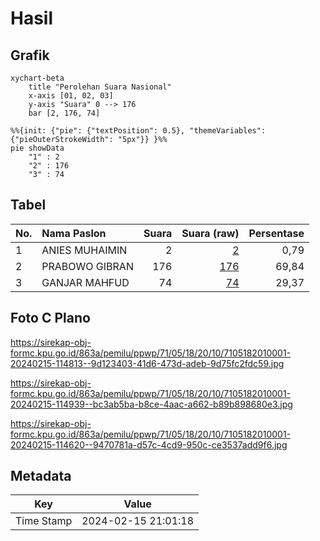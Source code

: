 # Hasil

## Grafik

```mermaid
xychart-beta
    title "Perolehan Suara Nasional"
    x-axis [01, 02, 03]
    y-axis "Suara" 0 --> 176
    bar [2, 176, 74]
```

```mermaid
%%{init: {"pie": {"textPosition": 0.5}, "themeVariables": {"pieOuterStrokeWidth": "5px"}} }%%
pie showData
    "1" : 2
    "2" : 176
    "3" : 74
```

## Tabel

| No. | Nama Paslon    | Suara | Suara (raw) | Persentase |
|:--- |:-------------- | -----:| -----------:| ----------:|
| 1   | ANIES MUHAIMIN | 2     | [2][p-1]    | 0,79       |
| 2   | PRABOWO GIBRAN | 176   | [176][p-2]  | 69,84      |
| 3   | GANJAR MAHFUD  | 74    | [74][p-3]   | 29,37      |


[p-1]: https://github.com/gigit-pemilu/pemilu-2024/blob/main/pilpres/hitung-suara/sub/71-sulawesi-utara/sub/05-minahasa-selatan/sub/18-amurang-timur/sub/2010-lopana-satu/sub/001-tps/sub/paslon-1.txt
[p-2]: https://github.com/gigit-pemilu/pemilu-2024/blob/main/pilpres/hitung-suara/sub/71-sulawesi-utara/sub/05-minahasa-selatan/sub/18-amurang-timur/sub/2010-lopana-satu/sub/001-tps/sub/paslon-2.txt
[p-3]: https://github.com/gigit-pemilu/pemilu-2024/blob/main/pilpres/hitung-suara/sub/71-sulawesi-utara/sub/05-minahasa-selatan/sub/18-amurang-timur/sub/2010-lopana-satu/sub/001-tps/sub/paslon-3.txt

## Foto C Plano

https://sirekap-obj-formc.kpu.go.id/863a/pemilu/ppwp/71/05/18/20/10/7105182010001-20240215-114813--9d123403-41d6-473d-adeb-9d75fc2fdc59.jpg

https://sirekap-obj-formc.kpu.go.id/863a/pemilu/ppwp/71/05/18/20/10/7105182010001-20240215-114939--bc3ab5ba-b8ce-4aac-a662-b89b898680e3.jpg

https://sirekap-obj-formc.kpu.go.id/863a/pemilu/ppwp/71/05/18/20/10/7105182010001-20240215-114620--9470781a-d57c-4cd9-950c-ce3537add9f6.jpg


## Metadata

| Key        | Value               |
| ---------- | ------------------- |
| Time Stamp | 2024-02-15 21:01:18 |



